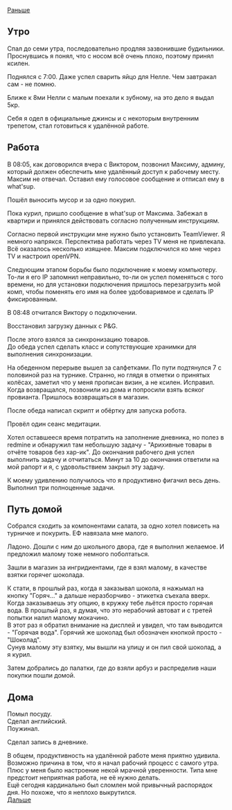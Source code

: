 [Раньше](2020.08.13.md)  
## Утро
Спал до семи утра, последовательно продляя зазвонившие будильники.
Проснувшись я понял, что с носом всё очень плохо, поэтому принял ксилен.

Поднялся с 7:00. Даже успел сварить яйцо для Нелле. Чем завтракал сам - не помню.

Ближе к 8ми Нелли с малым поехали к зубному, на это дело я выдал 5кр.

Себя я одел в официальные джинсы и с некоторым внутренним трепетом, стал готовиться к удалённой работе.
## Работа
В 08:05, как договорился вчера с Виктором, позвонил Максиму, админу, который должен обеспечить мне удалённый доступ к рабочему месту.  
Максим не отвечал. Оставил ему голосовое сообщение и отписал ему в what'sup.

Пошёл выносить мусор и за одно покурил.

Пока курил, пришло сообщение в what'sup от Максима. Забежал в квартири и принялся действовать согласно полученным инструкциям.

Согласно первой инструкции мне нужно было установить TeamViewer. Я немного напрякся. Перспектива работать через TV меня не привлекала.  
Всё оказалось несколько изящнее. Максим подключился ко мне через TV и настроил openVPN.

Следующим этапом борьбы было подключение к моему компьютеру. То-ли я его IP запомнил неправильно, то-ли он успел поменяться с того времени, но для установки подключения пришлось перезагрузить мой комп, чтобы поменять его имя на более удобоваривмое и сделать IP фиксированным.

В 08:48 отчитался Виктору о подключении.

Восстановил загрузку данных с P&G.

После этого взялся за синхронизацию товаров.  
До обеда успел сделать класс и сопутствующие хранимки для выполнения синхронизации.

На обеденном перерыве вышел за салфетками. По пути подтянулся 7 с половиной раз на турнике.
Странно, но глядя в отметки о принятых колёсах, заметил что у меня прописан визин, а не ксилен. Исправил.  
Когда возвращался, позвонили из дома и попросили взять всяког провианта. Пришлось возвращаться в магазин.

После обеда написал скрипт и обёртку для запуска робота.

Провёл один сеанс медитации.

Хотел оставшееся время потратить на заполнение дневника, но полез в redmine и обнаружил там небольшую задачу - "Арихивные товары в отчёте товаров без хар-ик". До окончания рабочего дня успел выполнить задачу и отчитаться. Минут за 10 до окончания ответили на мой рапорт и я, с удовольствием закрыл эту задачу.

К моему удивлению получилось что я продуктивно фигачил весь день.  
Выполнил три полноценные задачи.
## Путь домой
Собрался сходить за компонентами салата, за одно хотел повисеть на турничке и покурить. ЕФ навязала мне малого.

Ладоно. Дошли с ним до школьного двора, где я выполнил желаемое. И предложил малому тоже немного поболтаться.

Зашли в магазин за ингридиентами, где я взял малому, в качестве взятки горячег шоколада. 

К стати, в прошлый раз, когда я заказывал шокола, я нажымал на кнопку "Горяч..." а дальше неразборчиво - этикетка съехала вверх. Когда заказываешь эту опцию, в кружку тебе льётся просто горячая вода. В прошлый раз, я думая, что это нерабочий автоват и с третей попытки налил малому мокачино.  
В этот раз я обратил внимание на дисплей и увидел, что там выводится - "Горячая вода". Горячий же шоколад был обозначен кнопкой просто - "Шоколад".  
Сунув малому эту взятку, мы вышли на улицу и он пил свой шоколад, а я курил.

Затем добрались до палатки, где до взяли арбуз и распределив наши покупки пошли домой.
## Дома
Помыл посуду.  
Сделал английский.  
Поужинал.

Сделал запись в дневнике.

В общем, продуктивность на удалённой работе меня приятно удивила. Возможно причина в том, что я начал рабочий процесс с самого утра. Плюс у меня было настроение некой мрачной уверенности. Типа мне предстоит неприятная работа, не её нужно делать.  
Ещё сегодня кардинально был сломлен мой привычный распорядок дня. Но похоже, что я неплохо выкрутился.  
[Дальше](2020.08.15.md)